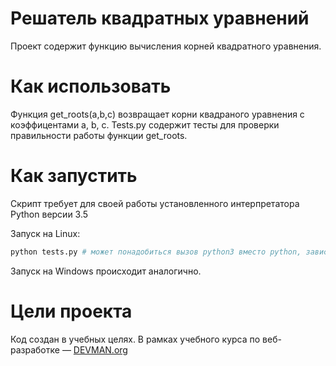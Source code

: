 # Решатель квадратных уравнений

Проект содержит функцию вычисления корней квадратного уравнения.

# Как использовать

Функция get_roots(a,b,c) возвращает корни квадраного уравнения с коэффицентами a, b, c. 
Tests.py содержит тесты для проверки правильности работы функции get_roots.

# Как запустить

Скрипт требует для своей работы установленного интерпретатора Python версии 3.5

Запуск на Linux:

```bash
python tests.py # может понадобиться вызов python3 вместо python, зависит от настроек операционной системы
```

Запуск на Windows происходит аналогично.

# Цели проекта

Код создан в учебных целях. В рамках учебного курса по веб-разработке ― [DEVMAN.org](https://devman.org)
